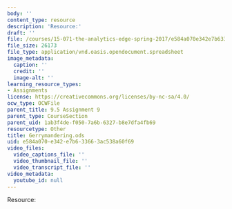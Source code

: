 ```yaml
---
body: ''
content_type: resource
description: 'Resource:'
draft: ''
file: /courses/15-071-the-analytics-edge-spring-2017/e584a070e342e7b633663ac538a60f69_Gerrymandering.ods
file_size: 26173
file_type: application/vnd.oasis.opendocument.spreadsheet
image_metadata:
  caption: ''
  credit: ''
  image-alt: ''
learning_resource_types:
- Assignments
license: https://creativecommons.org/licenses/by-nc-sa/4.0/
ocw_type: OCWFile
parent_title: 9.5 Assignment 9
parent_type: CourseSection
parent_uid: 1ab3f4de-f050-7a6b-6327-b8e7dfa4fb69
resourcetype: Other
title: Gerrymandering.ods
uid: e584a070-e342-e7b6-3366-3ac538a60f69
video_files:
  video_captions_file: ''
  video_thumbnail_file: ''
  video_transcript_file: ''
video_metadata:
  youtube_id: null
---
```

Resource: